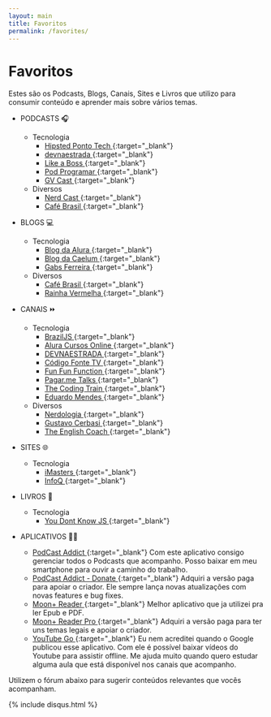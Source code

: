 ```yaml
---
layout: main
title: Favoritos
permalink: /favorites/
---
```


# Favoritos
Estes são os Podcasts, Blogs, Canais, Sites e Livros que utilizo para consumir conteúdo e aprender mais sobre vários temas.

* PODCASTS 🎧
    + Tecnologia
        - [Hipsted Ponto Tech <i class="fa fa-external-link-square" aria-hidden="true"></i>](https://hipsters.tech/){:target="_blank"}
        - [devnaestrada <i class="fa fa-external-link-square" aria-hidden="true"></i>](https://devnaestrada.com.br/){:target="_blank"}
        - [Like a Boss <i class="fa fa-external-link-square" aria-hidden="true"></i>](https://www.likeaboss.com.br/){:target="_blank"}
        - [Pod Programar <i class="fa fa-external-link-square" aria-hidden="true"></i>](https://mundopodcast.com.br/podprogramar/){:target="_blank"}
        - [GV Cast <i class="fa fa-external-link-square" aria-hidden="true"></i>](https://geracaodevalor.com/gvcast/){:target="_blank"}
    + Diversos
        - [Nerd Cast <i class="fa fa-external-link-square" aria-hidden="true"></i>](https://jovemnerd.com.br/nerdcast/){:target="_blank"}
        - [Café Brasil <i class="fa fa-external-link-square" aria-hidden="true"></i>](http://www.portalcafebrasil.com.br/podcasts/){:target="_blank"}

* BLOGS 💻
    + Tecnologia
        - [Blog da Alura <i class="fa fa-external-link-square" aria-hidden="true"></i>](http://blog.alura.com.br//){:target="_blank"}
        - [Blog da Caelum <i class="fa fa-external-link-square" aria-hidden="true"></i>](http://blog.caelum.com.br/){:target="_blank"}
        - [Gabs Ferreira <i class="fa fa-external-link-square" aria-hidden="true"></i>](http://gabsferreira.com/){:target="_blank"}
    + Diversos
        - [Café Brasil <i class="fa fa-external-link-square" aria-hidden="true"></i>](http://www.portalcafebrasil.com.br/todos/artigos/){:target="_blank"}
        - [Rainha Vermelha <i class="fa fa-external-link-square" aria-hidden="true"></i>](http://scienceblogs.com.br/rainha/){:target="_blank"}

* CANAIS ⏩
    + Tecnologia
        - [BrazilJS <i class="fa fa-external-link-square" aria-hidden="true"></i>](https://www.youtube.com/user/BrazilJS){:target="_blank"}
        - [Alura Cursos Online <i class="fa fa-external-link-square" aria-hidden="true"></i>](https://www.youtube.com/channel/UCo7EHzKF2zDFWszw7Dg4mPw){:target="_blank"}
        - [DEVNAESTRADA <i class="fa fa-external-link-square" aria-hidden="true"></i>](https://www.youtube.com/channel/UCtIygB7LtILSFWR0kxtZC-A){:target="_blank"}
        - [Código Fonte TV <i class="fa fa-external-link-square" aria-hidden="true"></i>](https://www.youtube.com/channel/UCFuIUoyHB12qpYa8JpxoxowA){:target="_blank"}
        - [Fun Fun Function <i class="fa fa-external-link-square" aria-hidden="true"></i>](https://www.youtube.com/channel/UCO1cgjhGzsSYb1rsB4bFe4Q){:target="_blank"}
        - [Pagar.me Talks <i class="fa fa-external-link-square" aria-hidden="true"></i>](https://www.youtube.com/channel/UCNhSCufrcOMeFvzEM7tt9Lw){:target="_blank"}
        - [The Coding Train <i class="fa fa-external-link-square" aria-hidden="true"></i>](https://www.youtube.com/channel/UCvjgXvBlbQiydffZU7m1_aw){:target="_blank"}
        - [Eduardo Mendes <i class="fa fa-external-link-square" aria-hidden="true"></i>](https://www.youtube.com/channel/UCAaKeg-BocRqphErdtIUFFw){:target="_blank"}
    + Diversos
        - [Nerdologia <i class="fa fa-external-link-square" aria-hidden="true"></i>](https://www.youtube.com/channel/UClu474HMt895mVxZdlIHXEA){:target="_blank"}
        - [Gustavo Cerbasi <i class="fa fa-external-link-square" aria-hidden="true"></i>](https://www.youtube.com/channel/UC_mSfchV-fgpPy-vuwML8_A){:target="_blank"}
        - [The English Coach <i class="fa fa-external-link-square" aria-hidden="true"></i>](https://www.youtube.com/channel/UC-g0gSStENkYPXFRsKrlvyA){:target="_blank"}
    
* SITES 🌐
    + Tecnologia
        - [iMasters <i class="fa fa-external-link-square" aria-hidden="true"></i>](https://imasters.com.br/){:target="_blank"}
        - [InfoQ <i class="fa fa-external-link-square" aria-hidden="true"></i>](https://www.infoq.com/br){:target="_blank"}
        
* LIVROS 📘
    + Tecnologia
        - [You Dont Know JS <i class="fa fa-external-link-square" aria-hidden="true"></i>](https://github.com/getify/You-Dont-Know-JS){:target="_blank"}
        
* APLICATIVOS 👨‍💻
    - [PodCast Addict <i class="fa fa-external-link-square" aria-hidden="true"></i>](https://play.google.com/store/apps/details?id=com.bambuna.podcastaddict){:target="_blank"} Com este aplicativo consigo gerenciar todos o Podcasts que acompanho. Posso baixar em meu smartphone para ouvir a caminho do trabalho.
    - [PodCast Addict - Donate <i class="fa fa-external-link-square" aria-hidden="true"></i>](https://play.google.com/store/apps/details?id=com.bambuna.podcastaddictdonate){:target="_blank"} Adquiri a versão paga para apoiar o criador. Ele sempre lança novas atualizações com novas features e bug fixes.
    - [Moon+ Reader <i class="fa fa-external-link-square" aria-hidden="true"></i>](https://play.google.com/store/apps/details?id=com.flyersoft.moonreader){:target="_blank"} Melhor aplicativo que ja utilizei pra ler Epub e PDF.
    - [Moon+ Reader Pro <i class="fa fa-external-link-square" aria-hidden="true"></i>](https://play.google.com/store/apps/details?id=com.flyersoft.moonreaderp){:target="_blank"} Adquiri a versão paga para ter uns temas legais e apoiar o criador.
    - [YouTube Go <i class="fa fa-external-link-square" aria-hidden="true"></i>](https://play.google.com/store/apps/details?id=com.google.android.apps.youtube.mango){:target="_blank"} Eu nem acreditei quando o Google publicou esse aplicativo. Com ele é possível baixar vídeos do Youtube para assistir offline. Me ajuda muito quando quero estudar alguma aula que está disponível nos canais que acompanho.
    
    
    
Utilizem o fórum abaixo para sugerir conteúdos relevantes que vocês acompanham.️    
        
<div class="discus-content">
    <div class="wrap-content">
        {% include disqus.html %}
    </div>
</div>      
